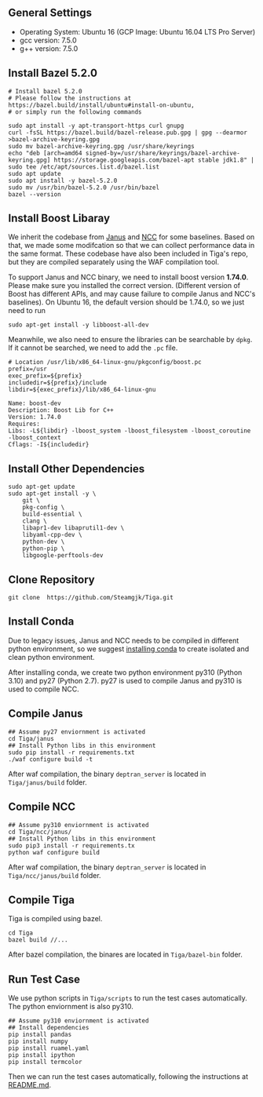 ## General Settings

- Operating System: Ubuntu 16 (GCP Image: Ubuntu 16.04 LTS Pro Server)
- gcc version:  7.5.0
- g++ version:  7.5.0

## Install Bazel 5.2.0
```
# Install bazel 5.2.0
# Please follow the instructions at https://bazel.build/install/ubuntu#install-on-ubuntu, 
# or simply run the following commands

sudo apt install -y apt-transport-https curl gnupg
curl -fsSL https://bazel.build/bazel-release.pub.gpg | gpg --dearmor >bazel-archive-keyring.gpg
sudo mv bazel-archive-keyring.gpg /usr/share/keyrings
echo "deb [arch=amd64 signed-by=/usr/share/keyrings/bazel-archive-keyring.gpg] https://storage.googleapis.com/bazel-apt stable jdk1.8" | sudo tee /etc/apt/sources.list.d/bazel.list
sudo apt update
sudo apt install -y bazel-5.2.0
sudo mv /usr/bin/bazel-5.2.0 /usr/bin/bazel
bazel --version
```
## Install Boost Libaray

We inherit the codebase from [Janus](https://www.usenix.org/system/files/conference/osdi16/osdi16-mu.pdf) and [NCC](https://www.usenix.org/system/files/osdi23-lu.pdf) for some baselines. Based on that, we made some modifcation so that we can collect performance data in the same format. These codebase have also been included in Tiga's repo, but they are compiled separately using the WAF compilation tool. 

To support Janus and NCC binary, we need to install boost version **1.74.0**. Please make sure you installed the correct version. (Different version of Boost has different APIs, and may cause failure to compile Janus and NCC's baselines). On Ubuntu 16, the default version should be 1.74.0, so we just need to run 
```
sudo apt-get install -y libboost-all-dev 
``` 


Meanwhile, we also need to ensure the libraries can be searchable by `dpkg`. If it cannot be searched, we need to add the `.pc` file. 

```
# Location /usr/lib/x86_64-linux-gnu/pkgconfig/boost.pc
prefix=/usr
exec_prefix=${prefix}
includedir=${prefix}/include
libdir=${exec_prefix}/lib/x86_64-linux-gnu

Name: boost-dev
Description: Boost Lib for C++
Version: 1.74.0
Requires:
Libs: -L${libdir} -lboost_system -lboost_filesystem -lboost_coroutine -lboost_context
Cflags: -I${includedir}
```


## Install Other Dependencies
```
sudo apt-get update
sudo apt-get install -y \
    git \
    pkg-config \
    build-essential \
    clang \
    libapr1-dev libaprutil1-dev \
    libyaml-cpp-dev \
    python-dev \
    python-pip \
    libgoogle-perftools-dev
```


## Clone Repository
```
git clone  https://github.com/Steamgjk/Tiga.git
```

## Install Conda

Due to legacy issues, Janus and NCC needs to be compiled in different python environment, so we suggest [installing conda](https://docs.conda.io/projects/conda/en/latest/user-guide/install/linux.html) to create isolated and clean python environment. 

After installing conda, we create two python environment py310 (Python 3.10) and py27 (Python 2.7). py27 is used to compile Janus and py310 is used to compile NCC. 

## Compile Janus
```
## Assume py27 enviornment is activated
cd Tiga/janus
## Install Python libs in this environment
sudo pip install -r requirements.txt
./waf configure build -t
```
After waf compilation, the binary `deptran_server` is located in `Tiga/janus/build` folder.


## Compile NCC
```
## Assume py310 enviornment is activated
cd Tiga/ncc/janus/
## Install Python libs in this environment
sudo pip3 install -r requirements.tx
python waf configure build 
```
After waf compilation, the binary `deptran_server` is located in `Tiga/ncc/janus/build` folder.


## Compile Tiga

Tiga is compiled using bazel.
```
cd Tiga
bazel build //...
```
After bazel compilation, the binares are located in `Tiga/bazel-bin` folder.

## Run Test Case

We use python scripts in `Tiga/scripts` to run the test cases automatically. The python enviornment is also py310.

```
## Assume py310 enviornment is activated
## Install dependencies
pip install pandas
pip install numpy
pip install ruamel.yaml
pip install ipython
pip install termcolor
```

Then we can run the test cases automatically, following the instructions at [README.md](./README.md).